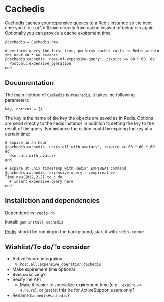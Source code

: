 # Cachedis

Cachedis caches your expensive queries to a Redis instance so the next time you fire it off, it'll load directly from cache instead of being run again. Optionally you can provide a cache expirement time.

    @cachedis = Cachedis.new

    # performs query the first time, performs cached calls to Redis within the next 60 * 60 seconds
    @cachedis.cachedis 'name-of-expensive-query', :expire => 60 * 60  do
      Post.all.expensive_operation
    end

## Documentation

The main method of `Cachedis` is `#cachedis`, it takes the following parameters:

    key, options = {}

The key is the name of the key the objects are saved as in Redis. Options are send directly to the Redis instance in addition to setting the key to the result of the query. For instance the option could be expiring the key at a certain time:

    # expire in an hour
    @cachedis.cachedis 'users:all:with_avatars', :expire => 60 * 60 * 60 do
      User.all.with_avatars
    end

    # expire at unix timestamp with Redis' EXPIREAT command
    @cachedis.cachedis 'expensive:query', :expireat => Time.new(2012,2,2).to_i do
      # insert expensive query here
    end

## Installation and dependencies

Dependencies: `redis-rb`

Install: `gem install cachedis`

[Redis](http://redis.io) should be running in the background, start it with `redis-server`.

## Wishlist/To do/To consider

* ActiveRecord integration
    - `Post.all.expensive_operation.cachedis`
* Make expirement time optional
* Best serializing?
* Sexify the API
    - Make it easier to specialize expirement time (e.g. `:expire => 4.hours`), or just let this be for ActiveSupport users only?
* Rename `Cachedis#cachedis`?
